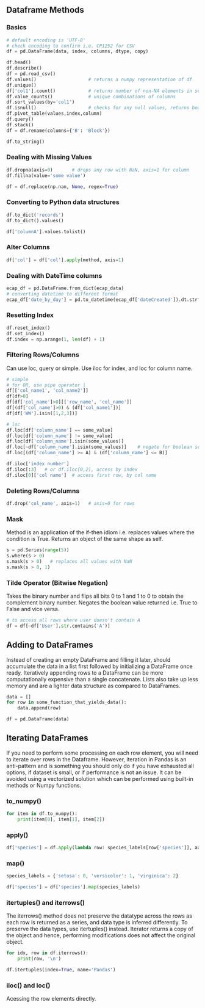 ## Dataframe Methods

### Basics

```py
# default encoding is 'UTF-8'
# check encoding to confirm i.e. CP1252 for CSV
df = pd.DataFrame(data, index, columns, dtype, copy)

df.head()
df.describe()
df = pd.read_csv()
df.values()                   # returns a numpy representation of df
df.unique()
df['col1'].count()            # returns number of non-NA elements in series
df.value_counts()             # unique combinations of columns
df.sort_values(by='col1')
df.isnull()                   # checks for any null values, returns boolean
df.pivot_table(values,index,column)
df.query()
df.stack()
df = df.rename(columns={'B': 'Block'})

df.to_string()
```

### Dealing with Missing Values

```py
df.dropna(axis=0)       # drops any row with NaN, axis=1 for column
df.fillna(value='some value')

df = df.replace(np.nan, None, regex=True)
```

### Converting to Python data structures

```py
df.to_dict('records')
df.to_dict().values()

df['columnA'].values.tolist()
```

### Alter Columns

```py
df['col'] = df['col'].apply(method, axis=1)
```

### Dealing with DateTime columns

```py
ecap_df = pd.DataFrame.from_dict(ecap_data)
# converting datetime to different format
ecap_df['date_by_day'] = pd.to_datetime(ecap_df['dateCreated']).dt.strftime('%m-%d-%Y')
```

### Resetting Index

```py
df.reset_index()
df.set_index()
df.index = np.arange(1, len(df) + 1)
```

### Filtering Rows/Columns

Can use loc, query or simple. Use iloc for index, and loc for column name.

```py
# simple
# for OR, use pipe operator |
df[['col_name1', 'col_name2']]
df[df>0]
df[df['col_name']>0][['row_name', 'col_name']]
df[(df['col_name']>0) & (df['col_name1'])]
df[df['WW'].isin([1,2,3])]
```

```py
# loc
df.loc[df['column_name'] == some_value]
df.loc[df['column_name'] != some_value]
df.loc[df['column_name'].isin(some_values)]
df.loc[~df['column_name'].isin(some_values)]    # negate for boolean series with ~
df.loc[(df['column_name'] >= A) & (df['column_name'] <= B)]

df.iloc['index number']
df.iloc[:3]   # or df.iloc[0,2], access by index
df.iloc[0]['col name']  # access first row, by col name
```

### Deleting Rows/Columns

```py
df.drop('col_name', axis=1)   # axis=0 for rows
```

### Mask

Method is an application of the if-then idiom i.e. replaces values where the condition is True. Returns an object of the same shape as self.

```py
s = pd.Series(range(5))
s.where(s > 0)
s.mask(s > 0)   # replaces all values with NaN
s.mask(s > 0, 1)
```

### Tilde Operator (Bitwise Negation)

Takes the binary number and flips all bits 0 to 1 and 1 to 0 to obtain the complement binary number. Negates the boolean value returned i.e. True to False and vice versa.

```py
# to access all rows where user doesn't contain A
df = df[~df['User'].str.contains('A')]
```

## Adding to DataFrames

Instead of creating an empty DataFrame and filling it later, should accumulate the data in a list first followed by initializing a DataFrame once ready. Iteratively appending rows to a DataFrame can be more computationally expensive than a single concatenate. Lists also take up less memory and are a lighter data structure as compared to DataFrames.

```py
data = []
for row in some_function_that_yields_data():
    data.append(row)

df = pd.DataFrame(data)
```

## Iterating DataFrames

If you need to perform some processing on each row element, you will need to iterate over rows in the Dataframe. However, iteration in Pandas is an anti-pattern and is something you should only do if you have exhausted all options, if dataset is small, or if performance is not an issue. It can be avoided using a vectorized solution which can be performed using built-in methods or Numpy functions.

### to_numpy()

```py
for item in df.to_numpy():
    print(item[0], item[1], item[2])
```

### apply()

```py
df['species'] = df.apply(lambda row: species_labels[row['species']], axis=1)
```

### map()

```py
species_labels = {'setosa': 0, 'versicolor': 1, 'virginica': 2}

df['species'] = df['species'].map(species_labels)
```

### itertuples() and iterrows()

The iterrows() method does not preserve the datatype across the rows as each row is returned as a series, and data type is inferred differently. To preserve the data types, use itertuples() instead. Iterator returns a copy of the object and hence, performing modifications does not affect the original object.

```py
for idx, row in df.iterrows():
    print(row, '\n')

df.itertuples(index=True, name='Pandas')
```

### iloc() and loc()

Acessing the row elements directly.
